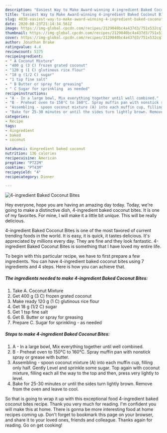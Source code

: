 ```yaml
---
description: "Easiest Way to Make Award-winning 4-ingredient Baked Coconut Bites"
title: "Easiest Way to Make Award-winning 4-ingredient Baked Coconut Bites"
slug: 4030-easiest-way-to-make-award-winning-4-ingredient-baked-coconut-bites
date: 2020-08-23T21:14:34.561Z
image: https://img-global.cpcdn.com/recipes/2129040bc4a437d3/751x532cq70/4-ingredient-baked-coconut-bites-recipe-main-photo.jpg
thumbnail: https://img-global.cpcdn.com/recipes/2129040bc4a437d3/751x532cq70/4-ingredient-baked-coconut-bites-recipe-main-photo.jpg
cover: https://img-global.cpcdn.com/recipes/2129040bc4a437d3/751x532cq70/4-ingredient-baked-coconut-bites-recipe-main-photo.jpg
author: Jonathan Drake
ratingvalue: 4.4
reviewcount: 5375
recipeingredient:
- " A Coconut Mixture"
- "400 g (3 C) frozen grated coconut"
- "120 g (1 C) glutinous rice flour"
- "18 g (1/2 C) sugar"
- "1 tsp fine salt"
- " B Butter or spray for greasing"
- " C Sugar for sprinkling  as needed"
recipeinstructions:
- "A - In a large bowl, Mix everything together until well combined."
- "B - Preheat oven to 150°C to 160°C. Spray muffin pan with nonstick spray or grease with butter."
- "Assembling - spoon coconut mixture (A) into each muffin cup, filling only half. Gently Level and sprinkle some sugar. Top again with coconut mixture, filling each all the way to the top and then, press very lightly to level."
- "Bake for 25-30 minutes or until the sides turn lightly brown. Remove from the oven and leave to cool."
categories:
- Recipe
tags:
- 4ingredient
- baked
- coconut

katakunci: 4ingredient baked coconut 
nutrition: 136 calories
recipecuisine: American
preptime: "PT22M"
cooktime: "PT43M"
recipeyield: "4"
recipecategory: Dinner

---
```



![4-ingredient Baked Coconut Bites](https://img-global.cpcdn.com/recipes/2129040bc4a437d3/751x532cq70/4-ingredient-baked-coconut-bites-recipe-main-photo.jpg)

Hey everyone, hope you are having an amazing day today. Today, we're going to make a distinctive dish, 4-ingredient baked coconut bites. It is one of my favorites. For mine, I will make it a little bit unique. This will be really delicious.

4-ingredient Baked Coconut Bites is one of the most favored of current trending foods in the world. It is easy, it is quick, it tastes delicious. It's appreciated by millions every day. They are fine and they look fantastic. 4-ingredient Baked Coconut Bites is something that I have loved my entire life.




To begin with this particular recipe, we have to first prepare a few ingredients. You can have 4-ingredient baked coconut bites using 7 ingredients and 4 steps. Here is how you can achieve that.

<!--inarticleads1-->

##### The ingredients needed to make 4-ingredient Baked Coconut Bites:

1. Take  A. Coconut Mixture
1. Get 400 g (3 C) frozen grated coconut
1. Make ready 120 g (1 C) glutinous rice flour
1. Get 18 g (1/2 C) sugar
1. Get 1 tsp fine salt
1. Get  B. Butter or spray for greasing
1. Prepare  C. Sugar for sprinkling - as needed




<!--inarticleads2-->

##### Steps to make 4-ingredient Baked Coconut Bites:

1. A - In a large bowl, Mix everything together until well combined.
1. B - Preheat oven to 150°C to 160°C. Spray muffin pan with nonstick spray or grease with butter.
1. Assembling - spoon coconut mixture (A) into each muffin cup, filling only half. Gently Level and sprinkle some sugar. Top again with coconut mixture, filling each all the way to the top and then, press very lightly to level.
1. Bake for 25-30 minutes or until the sides turn lightly brown. Remove from the oven and leave to cool.




So that is going to wrap it up with this exceptional food 4-ingredient baked coconut bites recipe. Thank you very much for reading. I'm confident you will make this at home. There is gonna be more interesting food at home recipes coming up. Don't forget to bookmark this page on your browser, and share it to your loved ones, friends and colleague. Thanks again for reading. Go on get cooking!
